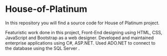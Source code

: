 # House-of-Platinum
In this repository you will find a source code for House of Platinum project.

Featuristic work done in this project,
Front-End designing using HTML, CSS, JavaScript and Bootstrap as a web designer.
Developed and maintained enterprise applications using C#, ASP.NET.
Used ADO.NET to connect to the database using the SQL Server .

